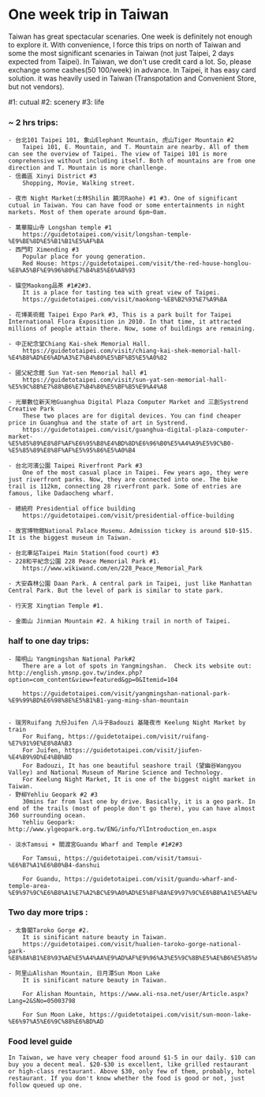 # One week trip in Taiwan


Taiwan has great spectacular scenaries. One week is definitely not enough to explore it.
With convenience, I force this trips on north of Taiwan and some the most significant scenaries in Taiwan (not just Taipei, 2 days expected from Taipei). In Taiwan, we don't use credit card a lot. So, please exchange some cashes($50~$100/week) in advance. In Taipei, it has easy card solution. it was heavily used in Taiwan (Transpotation and Convenient Store, but not vendors). 

#1: cutual #2: scenery #3: life 

### ~ 2 hrs trips:

    - 台北101 Taipei 101, 象山Elephant Mountain, 虎山Tiger Mountain #2
        Taipei 101, E. Mountain, and T. Mountain are nearby. All of them can see the overview of Taipei. The view of Taipei 101 is more comprehensive without including itself. Both of mountains are from one direction and T. Mountain is more chanllenge.
    - 信義區 Xinyi District #3
        Shopping, Movie, Walking street.

    - 夜市 Night Market(士林Shilin 饒河Raohe) #1 #3. One of significant cutual in Taiwan. You can have food or some entertainments in night markets. Most of them operate around 6pm~0am.

    - 萬華龍山寺 Longshan temple #1
        https://guidetotaipei.com/visit/longshan-temple-%E9%BE%8D%E5%B1%B1%E5%AF%BA
    - 西門町 Ximending #3
        Popular place for young generation. 
        Red House: https://guidetotaipei.com/visit/the-red-house-honglou-%E8%A5%BF%E9%96%80%E7%B4%85%E6%A8%93

    - 貓空Maokong品茶 #1#2#3. 
        It is a place for tasting tea with great view of Taipei.
        https://guidetotaipei.com/visit/maokong-%E8%B2%93%E7%A9%BA

    - 花博美術館 Taipei Expo Park #3, This is a park built for Taipei International Flora Exposition in 2010. In that time, it attracted millions of people attain there. Now, some of buildings are remaining. 

    - 中正紀念堂Chiang Kai-shek Memorial Hall. 
        https://guidetotaipei.com/visit/chiang-kai-shek-memorial-hall-%E4%B8%AD%E6%AD%A3%E7%B4%80%E5%BF%B5%E5%A0%82

    - 國父紀念館 Sun Yat-sen Memorial hall #1
        https://guidetotaipei.com/visit/sun-yat-sen-memorial-hall-%E5%9C%8B%E7%88%B6%E7%B4%80%E5%BF%B5%E9%A4%A8

    - 光華數位新天地Guanghua Digital Plaza Computer Market and 三創Systrend Creative Park 
        These two places are for digital devices. You can find cheaper price in Guanghua and the state of art in Systrend.
        https://guidetotaipei.com/visit/guanghua-digital-plaza-computer-market-%E5%85%89%E8%8F%AF%E6%95%B8%E4%BD%8D%E6%96%B0%E5%A4%A9%E5%9C%B0-%E5%85%89%E8%8F%AF%E5%95%86%E5%A0%B4

    - 台北河濱公園 Taipei Riverfront Park #3
        One of the most casual place in Taipei. Few years ago, they were just riverfront parks. Now, they are connected into one. The bike trail is 112km, connecting 28 riverfront park. Some of entries are famous, like Dadaocheng wharf.

    - 總統府 Presidential office building
        https://guidetotaipei.com/visit/presidential-office-building

    - 故宮博物館National Palace Musemu. Admission tickey is around $10-$15. It is the biggest museum in Taiwan.

    - 台北車站Taipei Main Station(food court) #3
    - 228和平紀念公園 228 Peace Memorial Park #1.
        https://www.wikiwand.com/en/228_Peace_Memorial_Park

    - 大安森林公園 Daan Park. A central park in Taipei, just like Manhattan Central Park. But the level of park is similar to state park.

    - 行天宮 Xingtian Temple #1.

    - 金面山 Jinmian Mountain #2. A hiking trail in north of Taipei. 



### half to one day trips:
    - 陽明山 Yangmingshan National Park#2 
        There are a lot of spots in Yangmingshan.  Check its website out: http://english.ymsnp.gov.tw/index.php?option=com_content&view=featured&gp=0&Itemid=104 

        https://guidetotaipei.com/visit/yangmingshan-national-park-%E9%99%BD%E6%98%8E%E5%B1%B1-yang-ming-shan-mountain


    - 瑞芳Ruifang 九份Juifen 八斗子Badouzi 基隆夜市 Keelung Night Market by train
        For Ruifang, https://guidetotaipei.com/visit/ruifang-%E7%91%9E%E8%8A%B3
        For Juifen, https://guidetotaipei.com/visit/jiufen-%E4%B9%9D%E4%BB%BD
        For Badouzi, It has one beautiful seashore trail (望幽谷Wangyou Valley) and National Museum of Marine Science and Technology.
        For Keelung Night Market, It is one of the biggest night market in Taiwan.
    - 野柳Yehliu Geopark #2 #3
        30mins far from last one by drive. Basically, it is a geo park. In end of the trails (most of people don't go there), you can have almost 360 surrounding ocean.
        Yehliu Geopark: http://www.ylgeopark.org.tw/ENG/info/YlIntroduction_en.aspx
        
    - 淡水Tamsui + 關渡宮Guandu Wharf and Temple #1#2#3
        
        For Tamsui, https://guidetotaipei.com/visit/tamsui-%E6%B7%A1%E6%B0%B4-danshui
        
        For Guandu, https://guidetotaipei.com/visit/guandu-wharf-and-temple-area-%E9%97%9C%E6%B8%A1%E7%A2%BC%E9%A0%AD%E5%8F%8A%E9%97%9C%E6%B8%A1%E5%AE%AE


### Two day more trips :
    - 太魯閣Taroko Gorge #2. 
        It is sinificant nature beauty in Taiwan.
        https://guidetotaipei.com/visit/hualien-taroko-gorge-national-park-%E8%8A%B1%E8%93%AE%E5%A4%AA%E9%AD%AF%E9%96%A3%E5%9C%8B%E5%AE%B6%E5%85%AC%E5%9C%92

    - 阿里山Alishan Mountain, 日月潭Sun Moon Lake
        It is sinificant nature beauty in Taiwan.
        
        For Alishan Mountain, https://www.ali-nsa.net/user/Article.aspx?Lang=2&SNo=05003798

        For Sun Moon Lake, https://guidetotaipei.com/visit/sun-moon-lake-%E6%97%A5%E6%9C%88%E6%BD%AD

### Food level guide
    In Taiwan, we have very cheaper food around $1-5 in our daily. $10 can buy you a decent meal. $20-$30 is excellent, like grilled restaurant or high-class restaurant. Above $30, only few of them, probably, hotel restaurant. If you don't know whether the food is good or not, just follow queued up one.
